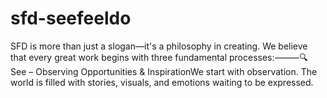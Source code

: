 # sfd-seefeeldo
SFD is more than just a slogan—it's a philosophy in creating. We believe that every great work begins with three fundamental processes:⸻🔍 See – Observing Opportunities &amp; InspirationWe start with observation. The world is filled with stories, visuals, and emotions waiting to be expressed.
